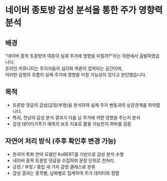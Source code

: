 # 네이버 종토방 감성 분석을 통한 주가 영향력 분석

## 배경
"네이버 종목 토론방의 여론이 실제 주가에 영향을 미칠까?"라는 의문에서 출발하였습니다.  
온라인 커뮤니티는 투자자들의 심리와 여론이 집약되는 공간이며,   
이러한 감정의 흐름이 실제 주가에 영향을 미칠 가능성이 있다고 판단했습니다.
## 목적
- 토론방 댓글의 감성(긍정/부정)을 분석하여 실제 주가 변동과의 상관관계를 파악합니다.  
- 특히, 전날의 감성 분석 결과가 다음 날 주가에 어떤 영향을 주는지 분석
- 감성 데이터가주가 예측의 보조 지표로 활용 가능한지 여부를 검증
## 자연어 처리 방식 (추후 확인후 변경 가능)
- 한국어 특화 언어 모델인 KoBERT를 기반으로 감성 분석 수행
- 네이버 종목 토론방 댓글을 수집하여 문장 단위로 전처리
- 긍정 / 부정 / 중립 세 가지 감정 클래스로 분류
- 감성 결과는 종목별, 날짜별로 집계하여 주가 데이터와 정렬
